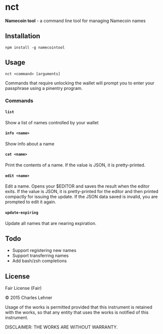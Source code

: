 # nct

**Namecoin tool** - a command line tool for managing Namecoin names

## Installation

    npm install -g namecointool

## Usage

    nct <command> [arguments]

Commands that require unlocking the wallet will prompt you to enter your
passphrase using a pinentry program.

### Commands

#### `list`

Show a list of names controlled by your wallet

#### `info <name>`

Show info about a name

#### `cat <name>`

Print the contents of a name. If the value is JSON, it is pretty-printed.

#### `edit <name>`

Edit a name. Opens your $EDITOR and saves the result when the editor exits. If
the value is JSON, it is pretty-printed for the editor and then printed
compactly for issuing the update. If the JSON data saved is invalid, you are
prompted to edit it again.

#### `update-expiring`

Update all names that are nearing expiration.

## Todo

- Support registering new names
- Support transferring names
- Add bash/zsh completions

## License

Fair License (Fair)

© 2015 Charles Lehner

Usage of the works is permitted provided that this instrument is retained with
the works, so that any entity that uses the works is notified of this
instrument.

DISCLAIMER: THE WORKS ARE WITHOUT WARRANTY.
